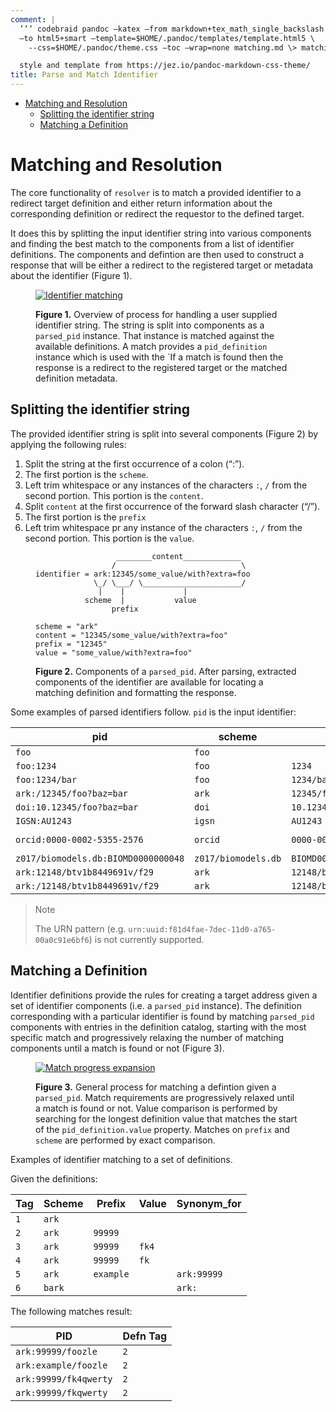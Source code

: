 ```yaml
---
comment: |
  ’’’ codebraid pandoc –katex –from markdown+tex_math_single_backslash –filter pandoc-sidenote
  –to html5+smart –template=$HOME/.pandoc/templates/template.html5 \
    --css=$HOME/.pandoc/theme.css –toc –wrap=none matching.md \> matching.html ’’’

  style and template from https://jez.io/pandoc-markdown-css-theme/
title: Parse and Match Identifier
---
```


- [Matching and Resolution](#matching-and-resolution)
  - [Splitting the identifier string](#splitting-the-identifier-string)
  - [Matching a Definition](#matching-a-definition)

# Matching and Resolution

The core functionality of `resolver` is to match a provided identifier to a redirect target definition and either return information about the corresponding definition or redirect the requestor to the defined target.

It does this by splitting the input identifier string into various components and finding the best match to the components from a list of identifier definitions. The components and defintion are then used to construct a response that will be either a redirect to the registered target or metadata about the identifier (Figure 1).

<figure>

[![Identifier matching](https://tinyurl.com/ylejjbcr)](https://tinyurl.com/ylejjbcr)<!--![Identifier matching](./assets/matching.puml)-->

<figcaption>

**Figure 1.** Overview of process for handling a user supplied identifier string. The string is split into components as a `parsed_pid` instance. That instance is matched against the available definitions. A match provides a `pid_definition` instance which is used with the \`If a match is found then the response is a redirect to the registered target or the matched definition metadata.

</figcaption>
</figure>

## Splitting the identifier string

The provided identifier string is split into several components (Figure 2) by applying the following rules:

1.  Split the string at the first occurrence of a colon (“:”).
2.  The first portion is the `scheme`.
3.  Left trim whitespace or any instances of the characters `:`, `/` from the second portion. This portion is the `content`.
4.  Split `content` at the first occurrence of the forward slash character (“/”).
5.  The first portion is the `prefix`
6.  Left trim whitespace pr any instance of the characters `:`, `/` from the second portion. This portion is the `value`.

<figure>

                      ________content_____________
                     /                            \
    identifier = ark:12345/some_value/with?extra=foo
                 \_/ \___/ \______________________/
                  |    |             |
               scheme  |           value
                     prefix

    scheme = "ark"
    content = "12345/some_value/with?extra=foo"
    prefix = "12345"
    value = "some_value/with?extra=foo"

<figcaption>

**Figure 2.** Components of a `parsed_pid`. After parsing, extracted components of the identifier are available for locating a matching definition and formatting the response.

</figcaption>
</figure>

Some examples of parsed identifiers follow. `pid` is the input identifier:

| pid | scheme | content | prefix | value |
|----|----|----|----|----|
| `foo` | `foo` |  |  |  |
| `foo:1234` | `foo` | `1234` | `1234` |  |
| `foo:1234/bar` | `foo` | `1234/bar` | `1234` | `bar` |
| `ark:/12345/foo?baz=bar` | `ark` | `12345/foo?baz=bar` | `12345` | `foo?baz=bar` |
| `doi:10.12345/foo?baz=bar` | `doi` | `10.12345/foo?baz=bar` | `10.12345` | `foo?baz=bar` |
| `IGSN:AU1243` | `igsn` | `AU1243` | `AU1243` |  |
| `orcid:0000-0002-5355-2576` | `orcid` | `0000-0002-5355-2576` | `0000-0002-5355-2576` |  |
| `z017/biomodels.db:BIOMD0000000048` | `z017/biomodels.db` | `BIOMD0000000048` | `BIOMD0000000048` |  |
| `ark:12148/btv1b8449691v/f29` | `ark` | `12148/btv1b8449691v/f29` | `12148` | `btv1b8449691v/f29` |
| `ark:/12148/btv1b8449691v/f29` | `ark` | `12148/btv1b8449691v/f29` | `12148` | `btv1b8449691v/f29` |

> Note
>
> The URN pattern (e.g. `urn:uuid:f81d4fae-7dec-11d0-a765-00a0c91e6bf6`) is not currently supported.

## Matching a Definition

Identifier definitions provide the rules for creating a target address given a set of identifier components (i.e. a `parsed_pid` instance). The definition corresponding with a particular identifier is found by matching `parsed_pid` components with entries in the definition catalog, starting with the most specific match and progressively relaxing the number of matching components until a match is found or not (Figure 3).

<figure>

[![Match progress expansion](https://tinyurl.com/yq7grlh9)](https://tinyurl.com/yq7grlh9)<!--![Match progress expansion](./assets/pidmatch.puml)-->

<figcaption>

**Figure 3.** General process for matching a defintion given a `parsed_pid`. Match requirements are progressively relaxed until a match is found or not. Value comparison is performed by searching for the longest definition value that matches the start of the `pid_definition.value` property. Matches on `prefix` and `scheme` are performed by exact comparison.

</figcaption>
</figure>

Examples of identifier matching to a set of definitions.

Given the definitions:

| Tag | Scheme | Prefix    | Value | Synonym_for |
|-----|--------|-----------|-------|-------------|
| `1` | `ark`  |           |       |             |
| `2` | `ark`  | `99999`   |       |             |
| `3` | `ark`  | `99999`   | `fk4` |             |
| `4` | `ark`  | `99999`   | `fk`  |             |
| `5` | `ark`  | `example` |       | `ark:99999` |
| `6` | `bark` |           |       | `ark:`      |

The following matches result:

| PID                   | Defn Tag |
|-----------------------|----------|
| `ark:99999/foozle`    | `2`      |
| `ark:example/foozle`  | `2`      |
| `ark:99999/fk4qwerty` | `2`      |
| `ark:99999/fkqwerty`  | `2`      |
